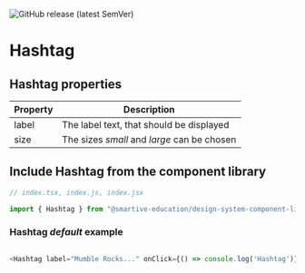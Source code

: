 ![GitHub release (latest SemVer)](https://img.shields.io/github/v/release/smartive-education/design-system-component-library-yeahyeahyeah)
# Hashtag
## Hashtag properties
| Property|Description|
|-|-|
|label|The label text, that should be displayed| 
|size|The sizes *small* and *large* can be chosen|

## Include Hashtag from the component library

```js
// index.tsx, index.js, index.jsx

import { Hashtag } from "@smartive-education/design-system-component-library-yeahyeahyeah"
```

### Hashtag *default* example

```js

<Hashtag label="Mumble Rocks..." onClick={() => console.log('Hashtag')} />

```